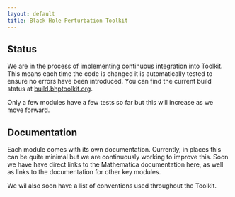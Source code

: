 ```yaml
---
layout: default
title: Black Hole Perturbation Toolkit
---
```



## Status

We are in the process of implementing continuous integration into Toolkit. This means each time the code is changed it is automatically tested to ensure no errors have been introduced. You can find the current build status at [build.bhptoolkit.org](http://build.bhptoolkit.org).

Only a few modules have a few tests so far but this will increase as we move forward.

## Documentation

Each module comes with its own documentation. Currently, in places this can be quite minimal but we are continuously working to improve this. Soon we have have direct links to the Mathematica documentation here, as well as links to the documentation for other key modules.

We wil also soon have a list of conventions used throughout the Toolkit.